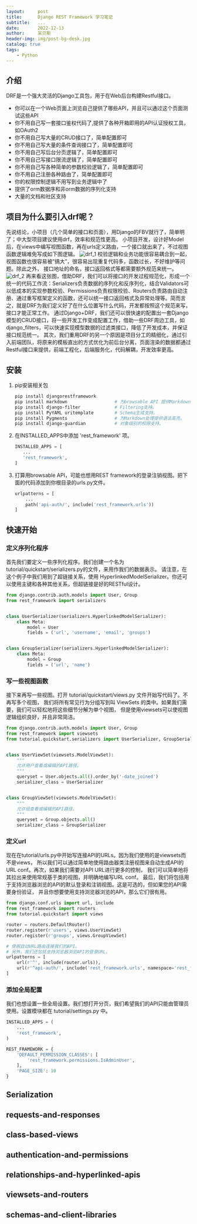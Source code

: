 ```yaml
---
layout:     post
title:      Django REST Framework 学习笔记
subtitle:   ...
date:       2022-12-13
author:     呆贝斯
header-img: img/post-bg-desk.jpg
catalog: true
tags:
    - Python
---
```

## 介绍

DRF是一个强大灵活的Django工具包，用于在Web后台构建Restful接口。

* 你可以在一个Web页面上浏览自己提供了哪些API，并且可以通过这个页面测试这些API
* 你不用自己写一套接口鉴权代码了,提供了各种开箱即用的API认证授权工具，如OAuth2
* 你不用自己写大量的CRUD接口了，简单配置即可
* 你不用自己写大量的条件查询接口了，简单配置即可
* 你不用自己写后台分页逻辑了，简单配置即可
* 你不用自己写接口限流逻辑了，简单配置即可
* 你不用自己写各种简单的参数校验逻辑了，简单配置即可
* 你不用自己注册各种路由了，简单配置即可
* 你的权限控制逻辑不用写到业务逻辑中了
* 提供了orm数据序和非orm数据的序列化支持
* 大量的文档和社区支持

## 项目为什么要引入drf呢？

先说结论，小项目（几个简单的接口和页面），用Django的FBV就行了，简单明了；中大型项目建议使用drf，效率和规范性更高。
小项目开发，设计好Model后，在views中编写视图函数，再在urls定义路由，一个接口就出来了，不过视图函数逻辑难免写成如下图逻辑。
![drf_1](/img/drf_1.png)
校验逻辑和业务功能很容易耦合到一起，视图函数也很容易被“搞大”，很容易出现重复代码多，函数过长，不好维护等问题。除此之外，
接口地址的命名，接口返回格式等都需要额外规范来统一。
![drf_2](/img/drf_2.png)
再来看这张图，借助DRF，我们可以将接口的开发过程规范化，形成一个统一的代码工作流：Serializers负责数据的序列化和反序列化，结合Validators可以低成本的实现参数校验、Permissions负责权限校验、Routers负责路由自动注册、通过重写框架定义的函数，还可以统一接口返回格式及异常处理等。简而言之，就是DRF为我们定义好了在什么位置写什么代码，开发都按照这个规范来写，接口才能正常工作。
通过Django+DRF，我们还可以很快速的配置出一套Django模型的CRUD接口，将一些开发工作变成配置工作，借助一些DRF周边工具，如django_filters，可以快速实现模型数据的过滤类接口，降低了开发成本，并保证接口规范统一。
其次，我们重用DRF的另一个原因是项目分工的精细化，通过引入前端团队，将原来的模板直出的方式优化为前后台分离，页面渲染的数据都通过Restful接口来提供，前端工程化，后端服务化，代码解耦，开发效率更高。

## 安装

1. pip安装相关包

    ```bash
    pip install djangorestframework
    pip install markdown                  # 为browsable API 提供Markdown支持。
    pip install django-filter             # Filtering支持。
    pip install PyYAML uritemplate        # Schema生成支持。
    pip install Pygments                  # 为Markdown处理提供语法高亮。
    pip install django-guardian           # 对象级别的权限支持。
    ```

2. 在INSTALLED_APPS中添加 'rest_framework' 项。

    ```python
    INSTALLED_APPS = [
       ...
       'rest_framework',
    ]
    ```

3. 打算用browsable API，可能也想用REST framework的登录注销视图。把下面的代码添加到你根目录的urls.py文件。

    ```python
    urlpatterns = [
        ...
        path('api-auth/', include('rest_framework.urls'))
    ]
    ```

## 快速开始

### 定义序列化程序

首先我们要定义一些序列化程序。我们创建一个名为 tutorial/quickstart/serializers.py的文件，来用作我们的数据表示。
请注意，在这个例子中我们用到了超链接关系，使用 HyperlinkedModelSerializer。你还可以使用主键和各种其他关系，但超链接是好的RESTful设计。

```python
from django.contrib.auth.models import User, Group
from rest_framework import serializers


class UserSerializer(serializers.HyperlinkedModelSerializer):
    class Meta:
        model = User
        fields = ('url', 'username', 'email', 'groups')


class GroupSerializer(serializers.HyperlinkedModelSerializer):
    class Meta:
        model = Group
        fields = ('url', 'name')
```

### 写一些视图函数

接下来再写一些视图。打开 tutorial/quickstart/views.py 文件开始写代码了。不再写多个视图，
我们将所有常见行为分组写到叫 ViewSets 的类中。如果我们需要，我们可以轻松地将这些细节分解为单个视图，
但是使用viewsets可以使视图逻辑组织良好，并且非常简洁。

```python
from django.contrib.auth.models import User, Group
from rest_framework import viewsets
from tutorial.quickstart.serializers import UserSerializer, GroupSerializer


class UserViewSet(viewsets.ModelViewSet):
    """
    允许用户查看或编辑的API路径。
    """
    queryset = User.objects.all().order_by('-date_joined')
    serializer_class = UserSerializer


class GroupViewSet(viewsets.ModelViewSet):
    """
    允许组查看或编辑的API路径。
    """
    queryset = Group.objects.all()
    serializer_class = GroupSerializer
```

### 定义url

现在在tutorial/urls.py中开始写连接API的URLs。因为我们使用的是viewsets而不是views，
所以我们可以通过简单地使用路由器类注册视图来自动生成API的URL conf。再次，如果我们需要对API URL进行更多的控制，
我们可以简单地将其拉出来使用常规基于类的视图，并明确地编写URL conf。
最后，我们将包括用于支持浏览器浏览的API的默认登录和注销视图。这是可选的，但如果您的API需要身份验证，
并且你想要使用支持浏览器浏览的API，那么它们很有用。

```python
from django.conf.urls import url, include
from rest_framework import routers
from tutorial.quickstart import views

router = routers.DefaultRouter()
router.register(r'users', views.UserViewSet)
router.register(r'groups', views.GroupViewSet)

# 使用自动URL路由连接我们的API。
# 另外，我们还包括支持浏览器浏览API的登录URL。
urlpatterns = [
    url(r'^', include(router.urls)),
    url(r'^api-auth/', include('rest_framework.urls', namespace='rest_framework'))
]
```

### 添加全局配置

我们也想设置一些全局设置。我们想打开分页，我们希望我们的API只能由管理员使用。设置模块都在 tutorial/settings.py 中。

```python
INSTALLED_APPS = (
    ...
    'rest_framework',
)

REST_FRAMEWORK = {
    'DEFAULT_PERMISSION_CLASSES': [
        'rest_framework.permissions.IsAdminUser',
    ],
    'PAGE_SIZE': 10
}
```

## Serialization

## requests-and-responses

## class-based-views

## authentication-and-permissions

## relationships-and-hyperlinked-apis

## viewsets-and-routers

## schemas-and-client-libraries